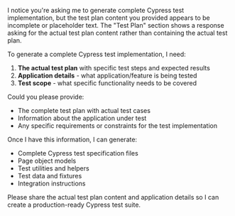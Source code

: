 I notice you're asking me to generate complete Cypress test implementation, but the test plan content you provided appears to be incomplete or placeholder text. The "Test Plan" section shows a response asking for the actual test plan content rather than containing the actual test plan.

To generate a complete Cypress test implementation, I need:

1. **The actual test plan** with specific test steps and expected results
2. **Application details** - what application/feature is being tested
3. **Test scope** - what specific functionality needs to be covered

Could you please provide:
- The complete test plan with actual test cases
- Information about the application under test
- Any specific requirements or constraints for the test implementation

Once I have this information, I can generate:
- Complete Cypress test specification files
- Page object models
- Test utilities and helpers
- Test data and fixtures
- Integration instructions

Please share the actual test plan content and application details so I can create a production-ready Cypress test suite.

